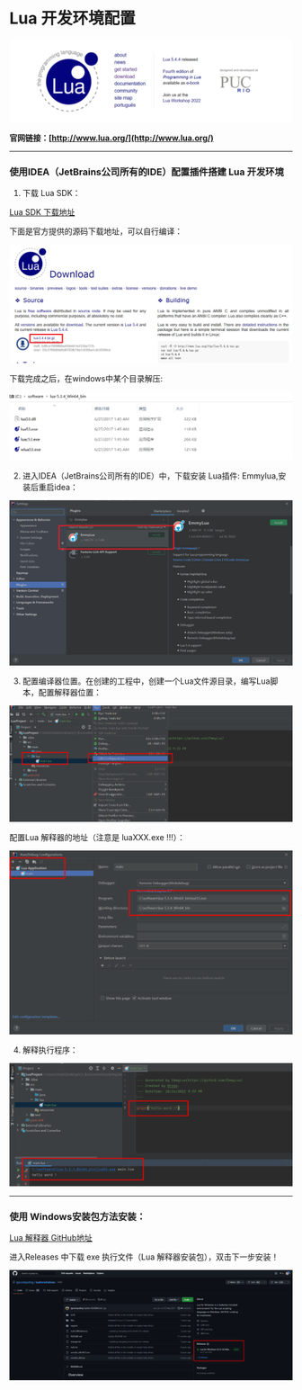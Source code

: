 # Lua 开发环境配置

![](img/Snipaste_2022-10-14_20-36-02.png)

<b>官网链接：[http://www.lua.org/](http://www.lua.org/) </b>

<hr/>

### 使用IDEA（JetBrains公司所有的IDE）配置插件搭建 Lua 开发环境

1. 下载 Lua SDK：

[Lua SDK 下载地址](https://sourceforge.net/projects/luabinaries/files/5.3.4/Tools%20Executables/lua-5.3.4_Win64_bin.zip)

下面是官方提供的源码下载地址，可以自行编译：

![](img/Snipaste_2022-10-14_20-45-45.png)

下载完成之后，在windows中某个目录解压:

![](img/Snipaste_2022-10-14_21-46-59.png)

2. 进入IDEA（JetBrains公司所有的IDE）中，下载安装 Lua插件: Emmylua,安装后重启idea：

![](img/Snipaste_2022-10-14_20-49-51.png)

3. 配置编译器位置。在创建的工程中，创建一个Lua文件源目录，编写Lua脚本，配置解释器位置：

![](img/Snipaste_2022-10-14_21-51-25.png)

配置Lua 解释器的地址（注意是 luaXXX.exe !!!）：

![](img/Snipaste_2022-10-14_21-51-57.png)

4. 解释执行程序：

![](img/Snipaste_2022-10-14_21-54-02.png)

<hr>

### 使用 Windows安装包方法安装：

[Lua 解释器 GitHub地址](https://github.com/rjpcomputing/luaforwindows)

进入Releases 中下载 exe 执行文件（Lua 解释器安装包），双击下一步安装！

![](img/Snipaste_2022-10-14_21-58-10.png)

